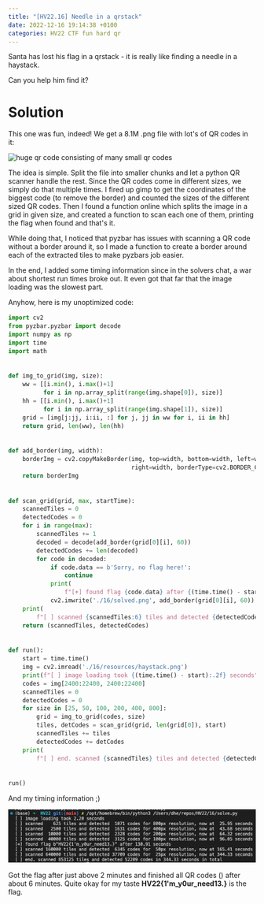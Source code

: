```yaml
---
title: "[HV22.16] Needle in a qrstack"
date: 2022-12-16 19:14:38 +0100
categories: HV22 CTF fun hard qr
---
```


Santa has lost his flag in a qrstack - it is really like finding a needle in a haystack.

Can you help him find it?

# Solution

This one was fun, indeed! We get a 8.1M .png file with lot's of QR codes in it:

![huge qr code consisting of many small qr codes](/assets/hv22/hv22_16_haystack.png)

The idea is simple. Split the file into smaller chunks and let a python QR scanner handle the rest. Since the QR codes come in different sizes, we simply do that multiple times. I fired up gimp to get the coordinates of the biggest code (to remove the border) and counted the sizes of the different sized QR codes. Then I found a function online which splits the image in a grid in given size, and created a function to scan each one of them, printing the flag when found and that's it.

While doing that, I noticed that pyzbar has issues with scanning a QR code without a border around it, so I made a function to create a border around each of the extracted tiles to make pyzbars job easier.

In the end, I added some timing information since in the solvers chat, a war about shortest run times broke out. It even got that far that the image loading was the slowest part.

Anyhow, here is my unoptimized code:

```python
import cv2
from pyzbar.pyzbar import decode
import numpy as np
import time
import math


def img_to_grid(img, size):
    ww = [[i.min(), i.max()+1]
          for i in np.array_split(range(img.shape[0]), size)]
    hh = [[i.min(), i.max()+1]
          for i in np.array_split(range(img.shape[1]), size)]
    grid = [img[j:jj, i:ii, :] for j, jj in ww for i, ii in hh]
    return grid, len(ww), len(hh)


def add_border(img, width):
    borderImg = cv2.copyMakeBorder(img, top=width, bottom=width, left=width,
                                   right=width, borderType=cv2.BORDER_CONSTANT, value=[255, 255, 255])
    return borderImg


def scan_grid(grid, max, startTime):
    scannedTiles = 0
    detectedCodes = 0
    for i in range(max):
        scannedTiles += 1
        decoded = decode(add_border(grid[0][i], 60))
        detectedCodes += len(decoded)
        for code in decoded:
            if code.data == b'Sorry, no flag here!':
                continue
            print(
                f"[+] found flag {code.data} after {(time.time() - startTime):.2f} seconds")
            cv2.imwrite('./16/solved.png', add_border(grid[0][i], 60))
    print(
        f"[ ] scanned {scannedTiles:6} tiles and detected {detectedCodes:5} codes for {20000 / math.sqrt(len(grid[0])):3.0f}px resolution, now at {(time.time() - startTime):6.2f} seconds")
    return (scannedTiles, detectedCodes)


def run():
    start = time.time()
    img = cv2.imread('./16/resources/haystack.png')
    print(f"[ ] image loading took {(time.time() - start):.2f} seconds")
    codes = img[2400:22400, 2400:22400]
    scannedTiles = 0
    detectedCodes = 0
    for size in [25, 50, 100, 200, 400, 800]:
        grid = img_to_grid(codes, size)
        tiles, detCodes = scan_grid(grid, len(grid[0]), start)
        scannedTiles += tiles
        detectedCodes += detCodes
    print(
        f"[ ] end. scanned {scannedTiles} tiles and detected {detectedCodes} codes in {(time.time() - start):.2f} seconds in total")


run()
```

And my timing information ;)

![timing and flag](/assets/hv22/hv22_16_timingflag.png)

Got the flag after just above 2 minutes and finished all QR codes () after about 6 minutes. Quite okay for my taste **HV22{1'm_y0ur_need13.}** is the flag.
